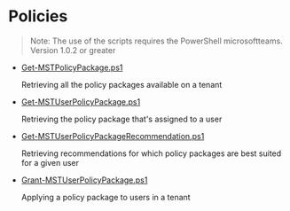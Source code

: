 # Policies

> Note: The use of the scripts requires the PowerShell microsoftteams. Version 1.0.2 or greater

+ [Get-MST​Policy​Package.ps1](./Get-MSTPolicy​Package.ps1)

  Retrieving all the policy packages available on a tenant

+ [Get-MSTUserPolicyPackage.ps1](./Get-MSTUserPolicyPackage.ps1)

  Retrieving the policy package that's assigned to a user

+ [Get-MST​UserPolicyPackageRecommendation.ps1](./Get-MSTUserPolicyPackageRecommendation.ps1)

  Retrieving recommendations for which policy packages are best suited for a given user

+ [Grant-MSTUser​Policy​Package.ps1](./Grant-MSTUserPolicy​Package.ps1)

  Applying a policy package to users in a tenant